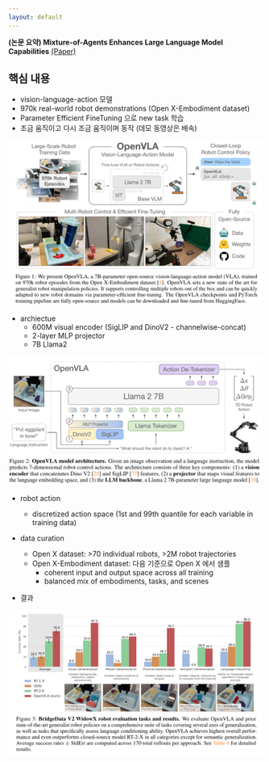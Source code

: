 ```yaml
---
layout: default
---
```


**(논문 요약) Mixture-of-Agents Enhances Large Language Model Capabilities** [(Paper)](https://arxiv.org/pdf/2406.09246)


## 핵심 내용
- vision-language-action 모델
- 970k real-world robot demonstrations (Open X-Embodiment dataset)
- Parameter Efficient FineTuning 으로 new task 학습  
- 조금 움직이고 다시 조금 움직이며 동작 (데모 동영상은 배속)  
<img src="./data/papers/openvla/concept.png" width="800" />

- archiectue
  - 600M visual encoder (SigLIP and DinoV2 - channelwise-concat)
  - 2-layer MLP projector
  - 7B Llama2  
<img src="./data/papers/openvla/architecture.png" width="800" />

- robot action
  - discretized action space (1st and 99th quantile for each variable in training data)

- data curation
  - Open X dataset: >70 individual robots, >2M robot trajectories
  - Open X-Embodiment dataset: 다음 기준으로 Open X 에서 샘플
     - coherent input and output space across all training
     - balanced mix of embodiments, tasks, and scenes

- 결과
<img src="./data/papers/openvla/result.png" width="800" />
